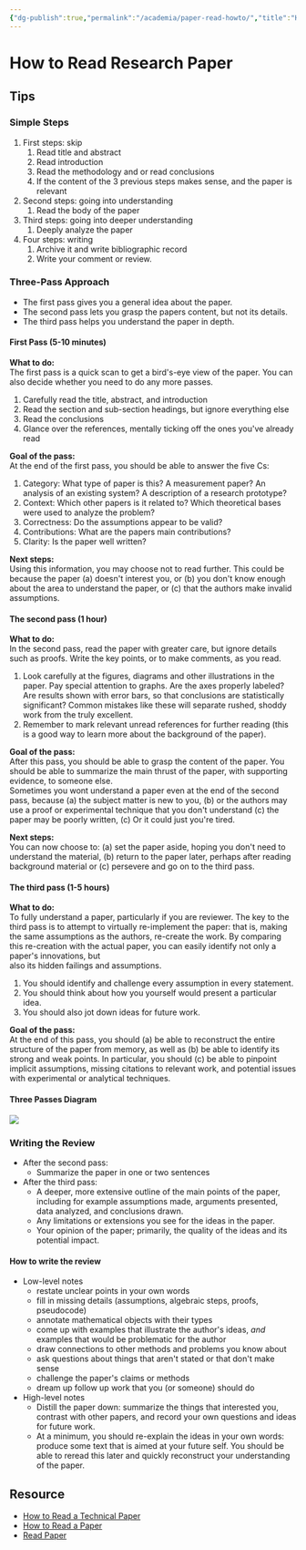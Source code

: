 ```yaml
---
{"dg-publish":true,"permalink":"/academia/paper-read-howto/","title":"How to Read Research Paper","tags":["paper"],"noteIcon":""}
---
```



# How to Read Research Paper

## Tips

### Simple Steps

1. First steps: skip
    1. Read title and abstract
    2. Read introduction
    3. Read the methodology and or read conclusions
    4. If the content of the 3 previous steps makes sense, and the paper is relevant
2. Second steps: going into understanding
    1. Read the body of the paper
3. Third steps: going into deeper understanding
    1. Deeply analyze the paper
4. Four steps: writing
    1. Archive it and write bibliographic record
    2. Write your comment or review.

### Three-Pass Approach

- The first pass gives you a general idea about the paper.
- The second pass lets you grasp the papers content, but not its details.
- The third pass helps you understand the paper in depth.

#### First Pass (5-10 minutes)

**What to do:**  
The first pass is a quick scan to get a bird's-eye view of the paper. You can also decide whether you need to do any more passes.  

1. Carefully read the title, abstract, and introduction
2. Read the section and sub-section headings, but ignore everything else
3. Read the conclusions
4. Glance over the references, mentally ticking off the ones you've already read

**Goal of the pass:**  
At the end of the first pass, you should be able to answer the five Cs:  

1. Category: What type of paper is this? A measurement paper? An analysis of an existing system? A description of a research prototype?
2. Context: Which other papers is it related to? Which theoretical bases were used to analyze the problem?
3. Correctness: Do the assumptions appear to be valid?
4. Contributions: What are the papers main contributions?
5. Clarity: Is the paper well written?

**Next steps:**  
Using this information, you may choose not to read further. This could be because the paper (a) doesn't interest you, or (b) you don't know enough about the area to understand the paper, or (c) that the authors make invalid assumptions.  

#### The second pass (1 hour)

**What to do:**  
In the second pass, read the paper with greater care, but ignore details such as proofs. Write the key points, or to make comments, as you read.  

1. Look carefully at the figures, diagrams and other illustrations in the paper. Pay special attention to graphs. Are the axes properly labeled? Are results shown with error bars, so that conclusions are statistically significant? Common mistakes like these will separate rushed, shoddy work from the truly excellent.
2. Remember to mark relevant unread references for further reading (this is a good way to learn more about the background of the paper).

**Goal of the pass:**  
After this pass, you should be able to grasp the content of the paper. You should be able to summarize the main thrust of the paper, with supporting evidence, to someone else.  
Sometimes you wont understand a paper even at the end of the second pass, because (a) the subject matter is new to you, (b) or the authors may use a proof or experimental technique that you don't understand (c) the paper may be poorly written, (c) Or it could just you're tired.

**Next steps:**  
You can now choose to: (a) set the paper aside, hoping you don't need to understand the material, (b) return to the paper later, perhaps after reading background material or (c) persevere and go on to the third pass.

#### The third pass (1-5 hours)

**What to do:**  
To fully understand a paper, particularly if you are reviewer. The key to the third pass is to attempt to virtually re-implement the paper: that is, making the same assumptions as the authors, re-create the work. By comparing this re-creation with the actual paper, you can easily identify not only a paper's innovations, but  
also its hidden failings and assumptions.

1. You should identify and challenge every assumption in every statement.
2. You should think about how you yourself would present a particular idea.
3. You should also jot down ideas for future work.

**Goal of the pass:**  
At the end of this pass, you should (a) be able to reconstruct the entire structure of the paper from memory, as well as (b) be able to identify its strong and weak points. In particular, you should (c) be able to pinpoint implicit assumptions, missing citations to relevant work, and potential issues with experimental or analytical techniques.

#### Three Passes Diagram

![](https://repositorioaberto.uab.pt/bitstream/10400.2/11312/1/HOW%20TO%20READ%20A%20PAPER%20V3.drawio.png)

### Writing the Review

- After the second pass:
    - Summarize the paper in one or two sentences
- After the third pass:
    - A deeper, more extensive outline of the main points of the paper, including for example assumptions made, arguments presented, data analyzed, and conclusions drawn.  
    - Any limitations or extensions you see for the ideas in the paper.
    - Your opinion of the paper; primarily, the quality of the ideas and its potential impact.

#### How to write the review

- Low-level notes
    - restate unclear points in your own words
    - fill in missing details (assumptions, algebraic steps, proofs, pseudocode)
    - annotate mathematical objects with their types
    - come up with examples that illustrate the author's ideas, *and* examples that would be problematic for the author
    - draw connections to other methods and problems you know about
    - ask questions about things that aren't stated or that don't make sense
    - challenge the paper's claims or methods
    - dream up follow up work that you (or someone) should do
- High-level notes
    - Distill the paper down: summarize the things that interested you, contrast with other papers, and record your own questions and ideas for future work.
    - At a minimum, you should re-explain the ideas in your own words: produce some text that is aimed at your future self. You should be able to reread this later and quickly reconstruct your understanding of the paper.

## Resource

- [How to Read a Technical Paper](https://www.cs.jhu.edu/~jason/advice/how-to-read-a-paper.html)
- [How to Read a Paper](http://www.sigcomm.org/sites/default/files/ccr/papers/2007/July/1273445-1273458.pdf)
- [Read Paper](https://www.eecs.harvard.edu/~michaelm/postscripts/ReadPaper.pdf)

